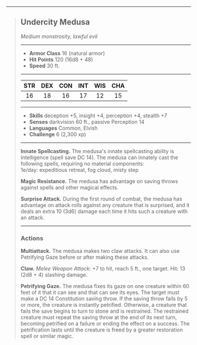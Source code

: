 ***
> ## Undercity Medusa
> *Medium monstrosity, lawful evil*
> 
> ***
> 
> - **Armor Class** 16 (natural armor)
> - **Hit Points** 120 (16d8 + 48)
> - **Speed** 30 ft.
> 
> ***
> 
> |STR|DEX|CON|INT|WIS|CHA|
> |:---:|:---:|:---:|:---:|:---:|:---:|
> |16|18|16|17|12|15|
> 
> ***
> 
> - **Skills** deception +5, insight +4, perception +4, stealth +7
> - **Senses** darkvision 60 ft., passive Perception 14
> - **Languages** Common, Elvish
> - **Challenge** 6 (2,300 xp)
> 
> ***
> 
> **Innate Spellcasting.** The medusa's innate spellcasting ability is Intelligence (spell save DC 14). The medusa can innately cast the following spells, requiring no material components:  
> 1e/day: expeditious retreat, fog cloud, misty step
> 
> **Magic Resistance.** The medusa has advantage on saving throws against spells and other magical effects.
> 
> **Surprise Attack.** During the first round of combat, the medusa has advantage on attack rolls against any creature that is surprised, and it deals an extra 10 (3d6) damage each time it hits such a creature with an attack.
> 
> ***
> 
> ### Actions
> **Multiattack.** The medusa makes two claw attacks. It can also use Petrifying Gaze before or after making these attacks.
> 
> **Claw.** *Melee Weapon Attack:* +7 to hit, reach 5 ft., one target. Hit: 13 (2d8 + 4) slashing damage.
> 
> **Petrifying Gaze.** The medusa fixes its gaze on one creature within 60 feet of it that it can see and that can see its eyes. The target must make a DC 14 Constitution saving throw. If the saving throw fails by 5 or more, the creature is instantly petrified. Otherwise, a creature that fails the save begins to turn to stone and is restrained. The restrained creature must repeat the saving throw at the end of its next turn, becoming petrified on a failure or ending the effect on a success. The petrification lasts until the creature is freed by a greater restoration spell or similar magic.